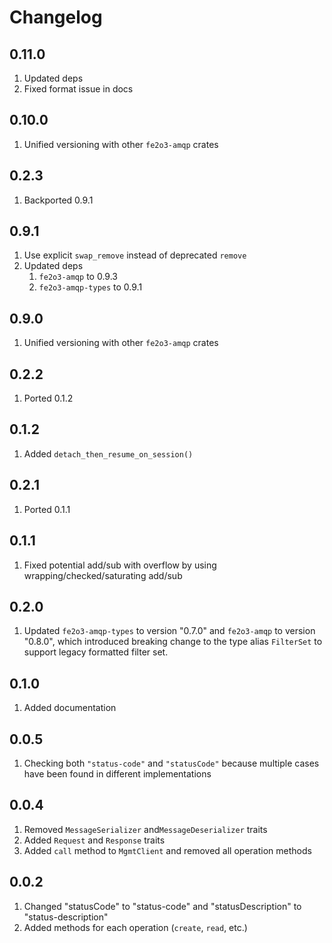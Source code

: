 # Changelog

## 0.11.0

1. Updated deps
2. Fixed format issue in docs

## 0.10.0

1. Unified versioning with other `fe2o3-amqp` crates

## 0.2.3

1. Backported 0.9.1

## 0.9.1

1. Use explicit `swap_remove` instead of deprecated `remove`
2. Updated deps
   1. `fe2o3-amqp` to 0.9.3
   2. `fe2o3-amqp-types` to 0.9.1

## 0.9.0

1. Unified versioning with other `fe2o3-amqp` crates

## 0.2.2

1. Ported 0.1.2

## 0.1.2

1. Added `detach_then_resume_on_session()`

## 0.2.1

1. Ported 0.1.1

## 0.1.1

1. Fixed potential add/sub with overflow by using wrapping/checked/saturating add/sub

## 0.2.0

1. Updated `fe2o3-amqp-types` to version "0.7.0" and `fe2o3-amqp` to version "0.8.0", which
    introduced breaking change to the type alias `FilterSet` to support legacy formatted filter set.

## 0.1.0

1. Added documentation

## 0.0.5

1. Checking both `"status-code"` and `"statusCode"` because multiple cases have been found in different implementations

## 0.0.4

1. Removed `MessageSerializer` and`MessageDeserializer` traits
2. Added `Request` and `Response` traits
3. Added `call` method to `MgmtClient` and removed all operation methods

## 0.0.2

1. Changed "statusCode" to "status-code" and "statusDescription" to "status-description"
2. Added methods for each operation (`create`, `read`, etc.)
